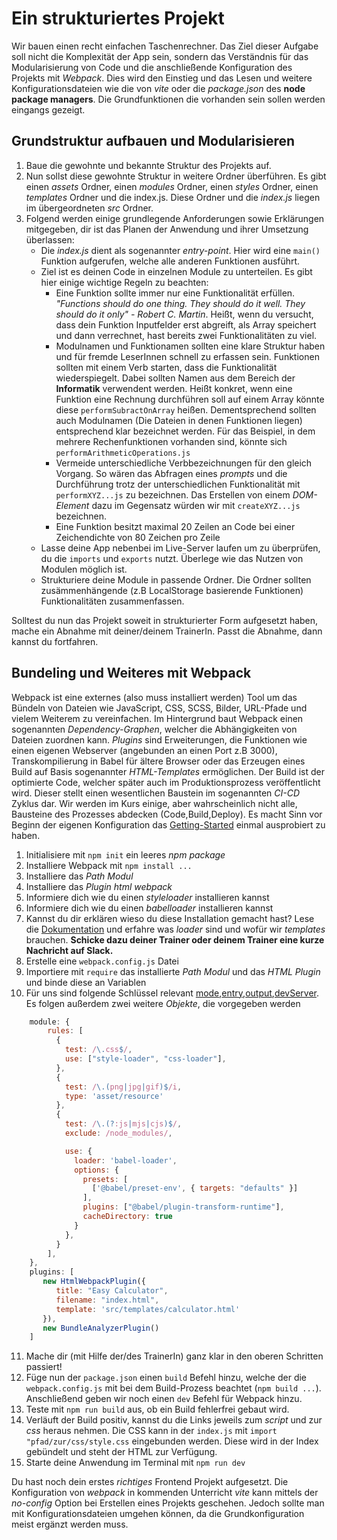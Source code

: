 # Ein strukturiertes Projekt

Wir bauen einen recht einfachen Taschenrechner. Das Ziel dieser Aufgabe soll nicht die Komplexität der App sein, sondern das Verständnis für das Modularisierung von Code und die anschließende Konfiguration des Projekts mit *Webpack*. Dies wird den Einstieg und das Lesen und weitere Konfigurationsdateien wie die von *vite* oder die *package.json* des **node package managers**. Die Grundfunktionen die vorhanden sein sollen werden eingangs gezeigt.


## Grundstruktur aufbauen und Modularisieren

1. Baue die gewohnte und bekannte Struktur des Projekts auf. 
2. Nun sollst diese gewohnte Struktur in weitere Ordner überführen. Es gibt einen *assets* Ordner, einen *modules* Ordner, einen *styles* Ordner, einen *templates* Ordner und die index.js. Diese Ordner und die *index.js* liegen im übergeordneten *src* Ordner.
3. Folgend werden einige grundlegende Anforderungen sowie Erklärungen mitgegeben, dir ist das Planen der Anwendung und ihrer Umsetzung überlassen:
    - Die *index.js* dient als sogenannter *entry-point*. Hier wird eine `main()` Funktion aufgerufen, welche alle anderen Funktionen ausführt.
    - Ziel ist es deinen Code in einzelnen Module zu unterteilen. Es gibt hier einige wichtige Regeln zu beachten:
      - Eine Funktion sollte immer nur eine Funktionalität erfüllen. *"Functions should do one thing. They should do it well. They should do it only" - Robert C. Martin*. Heißt, wenn du versucht, dass dein Funktion Inputfelder erst abgreift, als Array speichert und dann verrechnet, hast bereits zwei Funktionalitäten zu viel.
      - Modulnamen und Funktionamen sollten eine klare Struktur haben und für fremde LeserInnen schnell zu erfassen sein. Funktionen sollten mit einem Verb starten, dass die Funktionalität wiederspiegelt. Dabei sollten Namen aus dem Bereich der **Informatik** verwendent werden. Heißt konkret, wenn eine Funktion eine Rechnung durchführen soll auf einem Array könnte diese `performSubractOnArray` heißen. Dementsprechend sollten auch Modulnamen (Die Dateien in denen Funktionen liegen) entsprechend klar bezeichnet werden. Für das Beispiel, in dem mehrere Rechenfunktionen vorhanden sind, könnte sich `performArithmeticOperations.js`
      - Vermeide unterschiedliche Verbbezeichnungen für den gleich Vorgang. So wären das Abfragen eines *prompts* und die Durchführung trotz der unterschiedlichen Funktionalität mit `performXYZ...js` zu bezeichnen. Das Erstellen von einem 
      *DOM-Element* dazu im Gegensatz würden wir mit `createXYZ...js` bezeichnen.
      - Eine Funktion besitzt maximal 20 Zeilen an Code bei einer Zeichendichte von 80 Zeichen pro Zeile
    - Lasse deine App nebenbei im Live-Server laufen um zu überprüfen, du die `imports` und `exports` nutzt. Überlege wie das Nutzen von Modulen möglich ist.
    - Strukturiere deine Module in passende Ordner. Die Ordner sollten zusämmenhängende (z.B LocalStorage basierende Funktionen) Funktionalitäten zusammenfassen.

Solltest du nun das Projekt soweit in strukturierter Form aufgesetzt haben, mache ein Abnahme mit deiner/deinem TrainerIn. Passt die Abnahme, dann kannst du fortfahren.


## Bundeling und Weiteres mit Webpack
Webpack ist eine externes (also muss installiert werden) Tool um das Bündeln von Dateien wie JavaScript, CSS, SCSS, Bilder, URL-Pfade und vielem Weiterem zu vereinfachen. Im Hintergrund baut Webpack einen sogenannten *Dependency-Graphen*, welcher die Abhängigkeiten von Dateien zuordnen kann. *Plugins* sind Erweiterungen, die Funktionen wie einen eigenen Webserver (angebunden an einen Port z.B 3000), Transkompilierung in Babel für ältere Browser oder das Erzeugen eines Build auf Basis sogenannter *HTML-Templates* ermöglichen. Der Build ist der optimierte Code, welcher später auch im Produktionsprozess veröffentlicht wird. Dieser stellt einen wesentlichen Baustein im sogenannten *CI-CD* Zyklus dar. Wir werden im Kurs einige, aber wahrscheinlich nicht alle, Bausteine des Prozesses abdecken (Code,Build,Deploy). Es macht Sinn vor Beginn der eigenen Konfiguration das [Getting-Started](https://webpack.js.org/guides/getting-started/#using-a-configuration) einmal ausprobiert zu haben.

1. Initialisiere mit `npm init` ein leeres *npm package*
2. Installiere Webpack mit `npm install ...`
3. Installiere das *Path Modul*
4. Installiere das *Plugin html webpack*
5. Informiere dich wie du einen *styleloader* installieren kannst 
6. Informiere dich wie du einen *babelloader* installieren kannst
7. Kannst du dir erklären wieso du diese Installation gemacht hast? Lese die [Dokumentation](https://webpack.js.org/loaders/#root) und erfahre was *loader* sind und wofür wir *templates* brauchen. **Schicke dazu deiner Trainer oder deinem Trainer eine kurze Nachricht auf Slack.**
8. Erstelle eine `webpack.config.js` Datei
9. Importiere mit `require` das installierte *Path Modul* und das *HTML Plugin* und binde diese an Variablen
10. Für uns sind folgende Schlüssel relevant [mode](https://webpack.js.org/configuration/mode/#root),[entry](https://webpack.js.org/configuration/entry-context/#root),[output](https://webpack.js.org/concepts/output/#root),[devServer](https://webpack.js.org/configuration/dev-server/#root).
Es folgen außerdem zwei weitere *Objekte*, die vorgegeben werden

```js
    module: {
        rules: [
          {
            test: /\.css$/,
            use: ["style-loader", "css-loader"],
          },
          {
            test: /\.(png|jpg|gif)$/i,
            type: 'asset/resource'
          },
          {
            test: /\.(?:js|mjs|cjs)$/,
            exclude: /node_modules/,

            use: {
              loader: 'babel-loader',
              options: {
                presets: [
                  ['@babel/preset-env', { targets: "defaults" }]
                ],
                plugins: ["@babel/plugin-transform-runtime"],
                cacheDirectory: true
              }
            },
          }
        ],
    },
    plugins: [
       new HtmlWebpackPlugin({
          title: "Easy Calculator",
          filename: "index.html",
          template: 'src/templates/calculator.html'
       }),
       new BundleAnalyzerPlugin()
    ]
```
11. Mache dir (mit Hilfe der/des TrainerIn) ganz klar in den oberen Schritten passiert!
12. Füge nun der `package.json` einen `build` Befehl hinzu, welche der die `webpack.config.js` mit bei dem Build-Prozess beachtet (`npm build ...`). Anschließend geben wir noch einen `dev` Befehl für Webpack hinzu.
13. Teste mit `npm run build` aus, ob ein Build fehlerfrei gebaut wird.
14. Verläuft der Build positiv, kannst du die Links jeweils zum *script* und zur *css* heraus nehmen. Die CSS kann in der `index.js` mit `import "pfad/zur/css/style.css` eingebunden werden. Diese wird in der Index gebündelt und steht der HTML zur Verfügung.
15. Starte deine Anwendung im Terminal mit `npm run dev`

Du hast noch dein erstes *richtiges* Frontend Projekt aufgesetzt. Die Konfiguration von *webpack* in kommenden Unterricht *vite* kann mittels der *no-config* Option bei Erstellen eines Projekts geschehen. Jedoch sollte man mit Konfigurationsdateien umgehen können, da die Grundkonfiguration meist ergänzt werden muss. 
